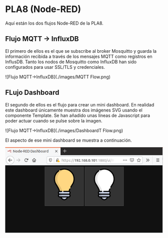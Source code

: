 # PLA8 (Node-RED)

Aquí están los dos flujos Node-RED de la PLA8. 

## Flujo MQTT -> InfluxDB

El primero de ellos es el que se subscribe al broker Mosquitto y guarda la información recibida a través de los mensajes MQTT como registros en InflusDB.
Tanto los nodos de Mosquitto como InfluxDB han sido configurados para usar SSL/TLS y credenciales.

![Flujo MQTT->InfluxDB](./images/MQTT Flow.png)

## FLujo Dashboard

El segundo de ellos es el flujo para crear un mini dashboard. En realidad este dashboard únicamente muestra dos imágenes SVG usando el componente Template. Se han añadido unas líneas de Javascript para poder actuar cuando se pulse sobre la imagen.

![Flujo MQTT->InfluxDB](./images/DashboardT Flow.png)

El aspecto de ese mini dashboard se muestra a continuación.

![Flujo MQTT->InfluxDB](./images/Dashboard.png)


